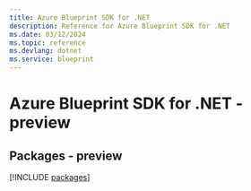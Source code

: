 ```yaml
---
title: Azure Blueprint SDK for .NET
description: Reference for Azure Blueprint SDK for .NET
ms.date: 03/12/2024
ms.topic: reference
ms.devlang: dotnet
ms.service: blueprint
---
```

# Azure Blueprint SDK for .NET - preview
## Packages - preview
[!INCLUDE [packages](blueprint-index.md)]